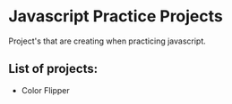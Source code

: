 # Javascript Practice Projects

Project's that are creating when practicing javascript.

## List of projects:

* Color Flipper